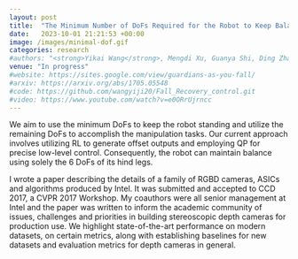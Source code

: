 ```yaml
---
layout: post
title:  "The Minimum Number of DoFs Required for the Robot to Keep Balance? "
date:   2023-10-01 21:21:53 +00:00
image: /images/minimal-dof.gif
categories: research
#authors: "<strong>Yikai Wang</strong>, Mengdi Xu, Guanya Shi, Ding Zhao"
venue: "In progress"
#website: https://sites.google.com/view/guardians-as-you-fall/
#arxiv: https://arxiv.org/abs/1705.05548
#code: https://github.com/wangyiji20/Fall_Recovery_control.git
#video: https://www.youtube.com/watch?v=e0ORrUjrncc
---
```

We aim to use the minimum DoFs to keep the robot standing and utilize the remaining DoFs to accomplish the manipulation tasks. Our current approach involves utilizing RL to generate offset outputs and employing QP for precise low-level control. Consequently, the robot can maintain balance using solely the 6 DoFs of its hind legs.

I wrote a paper describing the details of a family of RGBD cameras, ASICs and algorithms produced by Intel. It was submitted and accepted to CCD 2017, a CVPR 2017 Workshop. My coauthors were all senior management at Intel and the paper was written to inform the academic community of issues, challenges and priorities in building stereoscopic depth cameras for production use. We highlight state-of-the-art performance on modern datasets, on certain metrics, along with establishing baselines for new datasets and evaluation metrics for depth cameras in general. 

